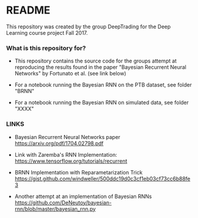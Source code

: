 # README #

This repository was created by the group DeepTrading for the Deep Learning course project Fall 2017.

### What is this repository for? ###

* This repository contains the source code for the groups attempt at reproducing the results found in the paper "Bayesian Recurrent Neural Networks" by Fortunato et al. (see link below)

* For a notebook running the Bayesian RNN on the PTB dataset, see folder "BRNN"

* For a notebook running the Bayesian RNN on simulated data, see folder "XXXX"


### LINKS ###

* Bayesian Recurrent Neural Networks paper
https://arxiv.org/pdf/1704.02798.pdf

* Link with Zaremba's RNN Implementation:
https://www.tensorflow.org/tutorials/recurrent

* BRNN Implementation with Reparametarization Trick 
https://gist.github.com/windweller/500ddc19d0c3cf1eb03cf73cc6b88fe3

* Another attempt at an implementation of Bayesian RNNs
https://github.com/DeNeutoy/bayesian-rnn/blob/master/bayesian_rnn.py
